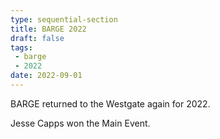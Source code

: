```yaml
---
type: sequential-section
title: BARGE 2022
draft: false
tags:
 - barge
 - 2022
date: 2022-09-01
---
```


BARGE returned to the Westgate again for 2022.

Jesse Capps won the Main Event.
